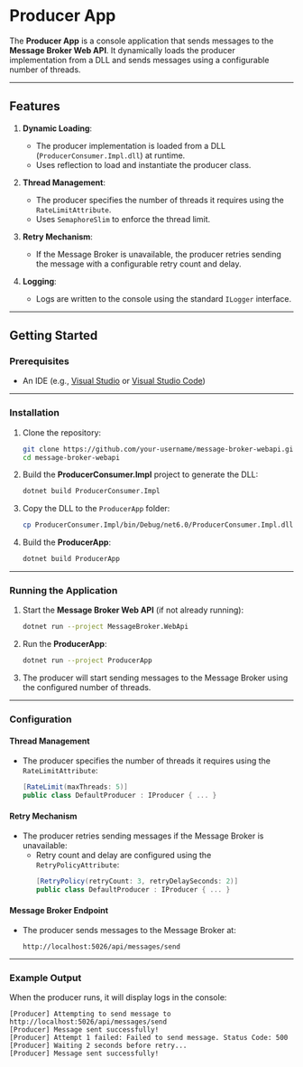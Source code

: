 # Producer App

The **Producer App** is a console application that sends messages to the **Message Broker Web API**. It dynamically loads the producer implementation from a DLL and sends messages using a configurable number of threads.

---

## Features
1. **Dynamic Loading**:
   - The producer implementation is loaded from a DLL (`ProducerConsumer.Impl.dll`) at runtime.
   - Uses reflection to load and instantiate the producer class.

2. **Thread Management**:
   - The producer specifies the number of threads it requires using the `RateLimitAttribute`.
   - Uses `SemaphoreSlim` to enforce the thread limit.

3. **Retry Mechanism**:
   - If the Message Broker is unavailable, the producer retries sending the message with a configurable retry count and delay.

4. **Logging**:
   - Logs are written to the console using the standard `ILogger` interface.

---

## Getting Started

### Prerequisites
- An IDE (e.g., [Visual Studio](https://visualstudio.microsoft.com/) or [Visual Studio Code](https://code.visualstudio.com/))

---

### Installation
1. Clone the repository:
   ```bash
   git clone https://github.com/your-username/message-broker-webapi.git
   cd message-broker-webapi
   ```

2. Build the **ProducerConsumer.Impl** project to generate the DLL:
   ```bash
   dotnet build ProducerConsumer.Impl
   ```

3. Copy the DLL to the `ProducerApp` folder:
   ```bash
   cp ProducerConsumer.Impl/bin/Debug/net6.0/ProducerConsumer.Impl.dll ProducerApp/
   ```

4. Build the **ProducerApp**:
   ```bash
   dotnet build ProducerApp
   ```

---

### Running the Application
1. Start the **Message Broker Web API** (if not already running):
   ```bash
   dotnet run --project MessageBroker.WebApi
   ```

2. Run the **ProducerApp**:
   ```bash
   dotnet run --project ProducerApp
   ```

3. The producer will start sending messages to the Message Broker using the configured number of threads.

---

### Configuration
#### Thread Management
- The producer specifies the number of threads it requires using the `RateLimitAttribute`:
  ```csharp
  [RateLimit(maxThreads: 5)]
  public class DefaultProducer : IProducer { ... }
  ```

#### Retry Mechanism
- The producer retries sending messages if the Message Broker is unavailable:
  - Retry count and delay are configured using the `RetryPolicyAttribute`:
    ```csharp
    [RetryPolicy(retryCount: 3, retryDelaySeconds: 2)]
    public class DefaultProducer : IProducer { ... }
    ```

#### Message Broker Endpoint
- The producer sends messages to the Message Broker at:
  ```
  http://localhost:5026/api/messages/send
  ```

---

### Example Output
When the producer runs, it will display logs in the console:
```
[Producer] Attempting to send message to http://localhost:5026/api/messages/send
[Producer] Message sent successfully!
[Producer] Attempt 1 failed: Failed to send message. Status Code: 500
[Producer] Waiting 2 seconds before retry...
[Producer] Message sent successfully!
```
